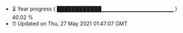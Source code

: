 - ⏳ Year progress { ████████████▁▁▁▁▁▁▁▁▁▁▁▁▁▁▁▁▁▁ } 40.02 %
- ⏰ Updated on Thu, 27 May 2021 01:47:07 GMT

